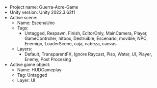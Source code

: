 <!-- UNITY CODE ASSIST INSTRUCTIONS START -->
- Project name: Guerra-Acre-Game
- Unity version: Unity 2022.3.62f1
- Active scene:
  - Name: EscenaUno
  - Tags:
    - Untagged, Respawn, Finish, EditorOnly, MainCamera, Player, GameController, hitbox, Destruible, Escenario, movible, NPC, Enemigo, LoaderScene, caja, cabeza, canvas
  - Layers:
    - Default, TransparentFX, Ignore Raycast, Piso, Water, UI, Player, Enemy, Post Procesing
- Active game object:
  - Name: HUDGameplay
  - Tag: Untagged
  - Layer: UI
<!-- UNITY CODE ASSIST INSTRUCTIONS END -->